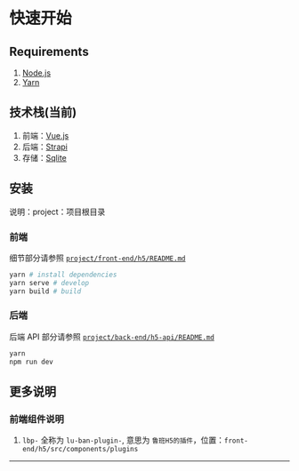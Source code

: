# 快速开始

## Requirements
1. [Node.js](https://nodejs.org/)
2. [Yarn](https://yarnpkg.com/en/docs/getting-started)

## 技术栈(当前)
1. 前端：[Vue.js](https://vuejs.org/v2/guide/)
2. 后端：[Strapi](https://strapi.io/)
3. 存储：[Sqlite](https://mongodb.com)

## 安装
说明：project：项目根目录

### 前端
细节部分请参照 [`project/front-end/h5/README.md`](https://github.com/ly525/luban-h5/blob/dev/front-end/h5/README.md)

```bash
yarn # install dependencies
yarn serve # develop
yarn build # build
```

### 后端
后端 API 部分请参照 [`project/back-end/h5-api/README.md`](https://github.com/ly525/luban-h5/blob/dev/back-end/h5-api/README.md)

```bash
yarn
npm run dev
```


## 更多说明
### 前端组件说明
1. `lbp-` 全称为 `lu-ban-plugin-`, 意思为 `鲁班H5的插件`，位置：`front-end/h5/src/components/plugins`



---

<Vssue issueId="6" />